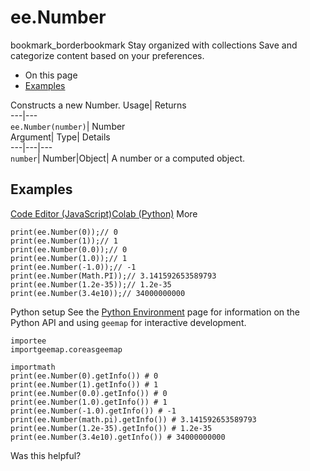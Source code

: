  
#  ee.Number 
bookmark_borderbookmark Stay organized with collections  Save and categorize content based on your preferences.
  * On this page
  * [Examples](https://developers.google.com/earth-engine/apidocs/ee-number#examples)


Constructs a new Number. 
Usage| Returns  
---|---  
`ee.Number(number)`| Number  
Argument| Type| Details  
---|---|---  
`number`| Number|Object| A number or a computed object.  
## Examples
[Code Editor (JavaScript)](https://developers.google.com/earth-engine/apidocs/ee-number#code-editor-javascript-sample)[Colab (Python)](https://developers.google.com/earth-engine/apidocs/ee-number#colab-python-sample) More
```
print(ee.Number(0));// 0
print(ee.Number(1));// 1
print(ee.Number(0.0));// 0
print(ee.Number(1.0));// 1
print(ee.Number(-1.0));// -1
print(ee.Number(Math.PI));// 3.141592653589793
print(ee.Number(1.2e-35));// 1.2e-35
print(ee.Number(3.4e10));// 34000000000
```
Python setup
See the [ Python Environment](https://developers.google.com/earth-engine/guides/python_install) page for information on the Python API and using `geemap` for interactive development.
```
importee
importgeemap.coreasgeemap
```
```
importmath
print(ee.Number(0).getInfo()) # 0
print(ee.Number(1).getInfo()) # 1
print(ee.Number(0.0).getInfo()) # 0
print(ee.Number(1.0).getInfo()) # 1
print(ee.Number(-1.0).getInfo()) # -1
print(ee.Number(math.pi).getInfo()) # 3.141592653589793
print(ee.Number(1.2e-35).getInfo()) # 1.2e-35
print(ee.Number(3.4e10).getInfo()) # 34000000000
```

Was this helpful?
